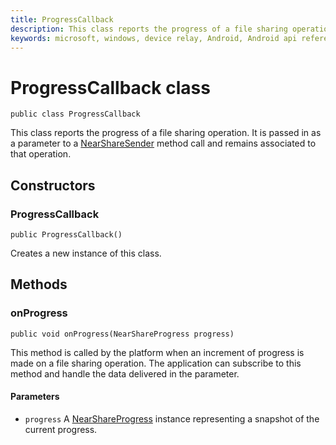 ```yaml
---
title: ProgressCallback 
description: This class reports the progress of a file sharing operation. It is passed in as a parameter to a [NearShareSender](NearShareSender.md) method call and remains associated to that operation.
keywords: microsoft, windows, device relay, Android, Android api reference
---
```

# ProgressCallback class

```
public class ProgressCallback
```

This class reports the progress of a file sharing operation. It is passed in as a parameter to a [NearShareSender](NearShareSender.md) method call and remains associated to that operation.

## Constructors

### ProgressCallback
`public ProgressCallback()`

Creates a new instance of this class.

## Methods

### onProgress
`public void onProgress(NearShareProgress progress)`

This method is called by the platform when an increment of progress is made on a file sharing operation. The application can subscribe to this method and handle the data delivered in the parameter.

#### Parameters
* `progress` A [NearShareProgress](NearShareProgress.md) instance representing a snapshot of the current progress.